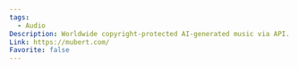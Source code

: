 ```yaml
---
tags:
  - Audio
Description: Worldwide copyright-protected AI-generated music via API.
Link: https://mubert.com/
Favorite: false
---
```

